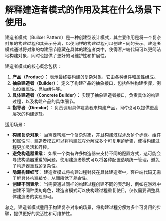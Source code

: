 # 解释建造者模式的作用及其在什么场景下使用。

建造者模式（Builder Pattern）是一种创建型设计模式，其主要作用是将一个复杂对象的构建过程和其表示分离，以便同样的构建过程可以创建不同的表示。建造者模式通过将对象的构建细节隐藏在具体的建造者类中，使得客户端代码可以更简洁地构建对象，同时也提供了更好的可维护性和扩展性。



建造者模式的核心概念包括：

1.  **产品（Product）：** 表示最终要构建的复杂对象，它由各种组件和属性组成。 
2.  **抽象建造者（Builder）：** 定义了构建产品的抽象接口，包括各种构建步骤，例如设置属性、添加组件等。 
3.  **具体建造者（Concrete Builder）：** 实现了抽象建造者接口，负责具体的构建过程，以及构建产品的具体细节。 
4.  **指导者（Director）：** 负责调用具体建造者来构建产品，同时也可以提供更高层次的构建逻辑。 



适用场景：

+  **构建复杂对象：** 当需要构建一个复杂对象，并且构建过程涉及多个步骤、组件和属性时，建造者模式可以将构建过程分解成多个可复用的步骤，使得构建过程更加灵活和可控。 
+  **避免构造器重载：** 如果一个类有许多构造器来支持不同的配置方式，这可能会导致构造器重载的问题。使用建造者模式可以将各种配置选项统一管理，避免了构造器重载的复杂性。 
+  **隐藏构建细节：** 建造者模式将构建过程封装在具体建造者中，客户端代码无需了解具体构建细节，从而降低了耦合性。 
+  **创建不同表示：** 当需要通过同样的构建过程创建不同的表示时，例如在游戏中创建不同种类的角色，建造者模式可以使构建过程重复使用，仅仅需要调整具体建造者的实现即可。 



总之，建造者模式适用于构建复杂对象的场景，将构建过程分解为多个可复用的步骤，提供更好的灵活性和可维护性。

